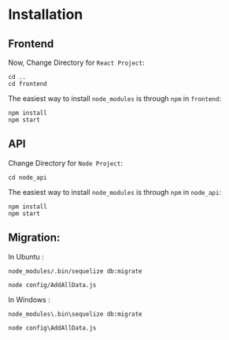 # Installation

## Frontend
Now, Change Directory for `React Project`:

    cd ..
    cd frontend

The easiest way to install `node_modules` is through `npm` in `frontend`:

    npm install
    npm start

## API
Change Directory for `Node Project`:

    cd node_api

The easiest way to install `node_modules` is through `npm` in `node_api`:

    npm install
    npm start


## Migration:

In Ubuntu :

    node_modules/.bin/sequelize db:migrate

    node config/AddAllData.js

In Windows :

    node_modules\.bin\sequelize db:migrate

    node config\AddAllData.js
